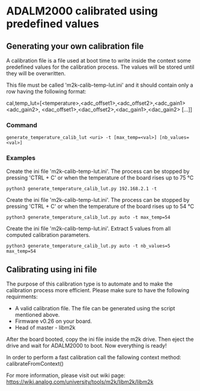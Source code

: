 # ADALM2000 calibrated using predefined values

## Generating your own calibration file
A calibration file is a file used at boot time to write inside the
context some predefined values for the calibration process. The values
will be stored until they will be overwritten.

This file must be called 'm2k-calib-temp-lut.ini' and it should contain
only a row having the following format:

cal,temp_lut=[\<temperature>,<adc_offset1>,<adc_offset2>,<adc_gain1> <adc_gain2>,
<dac_offset1>,<dac_offset2>,<dac_gain1>,<dac_gain2> [...]]

### Command
    generate_temperature_calib_lut <uri> -t [max_temp=<val>] [nb_values=<val>]

### Examples
Create the ini file 'm2k-calib-temp-lut.ini'. The process can be stopped by
pressing 'CTRL + C' or when the temperature of the board rises up to 75 °C

    python3 generate_temperature_calib_lut.py 192.168.2.1 -t

Create the ini file 'm2k-calib-temp-lut.ini'. The process can be stopped by
pressing 'CTRL + C' or when the temperature of the board rises up to 54 °C

    python3 generate_temperature_calib_lut.py auto -t max_temp=54

Create the ini file 'm2k-calib-temp-lut.ini'. Extract 5 values from all
computed calibration parameters.

    python3 generate_temperature_calib_lut.py auto -t nb_values=5 max_temp=54

## Calibrating using ini file
The purpose of this calibration type is to automate and to make the calibration
process more efficient. Please make sure to have the following requirments:
* A valid calibration file. The file can be generated using the script mentioned above.
* Firmware v0.26 on your board.
* Head of master - libm2k

After the board booted, copy the ini file inside the m2k drive. Then eject the drive and wait
for ADALM2000 to boot. Now everything is ready!

In order to perform a fast calibration call
the fallowing context method: calibrateFromContext()

For more information, please visit out wiki page: https://wiki.analog.com/university/tools/m2k/libm2k/libm2k
